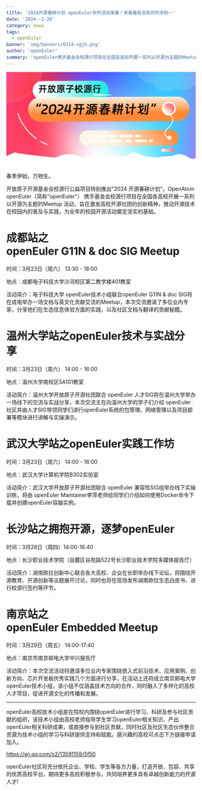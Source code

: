 ```yaml
---
title: '2024开源春耕计划 openEuler系列活动来袭！来看看有没有你的学校～'
date: '2024--3-20'
category: news
tags:
  - openEuler
banner: 'img/banners/0314-cgjh.png'
author: 'openEuler'
summary: 'openEuler携手基金会校源行项目在全国各高校开展一系列以开源为主题的Meetup活动。'
---
```




<img src="./media/image1.png" width="1000" >


春季伊始，万物生。

开放原子开源基金会校源行公益项目特别推出"2024 开源春耕计划"，OpenAtom
openEuler（简称\"openEuler\"） 携手基金会校源行项目在全国各高校开展一系列以开源为主题的Meetup
活动，旨在激发高校开源社团的创新精神，推动开源技术在校园内的普及与实践，为全年的校园开源活动奠定坚实的基础。


成都站之openEuler G11N & doc SIG Meetup 
=========

时间：3月23日（周六） 13:30 - 18:00

地点：成都电子科技大学沙河校区第二教学楼401教室 

活动简介：电子科技大学 openEuler技术小组联合openEuler G11N & doc
SIG将在成电举办一场文档与英文化贡献交流的Meetup，本次交流邀请了多位业内专家，分享他们在生态信息体验方面的实践，以及社区文档与翻译的贡献秘籍。



温州大学站之openEuler技术与实战分享 
=========

时间：3月23日（周六） 14:00 - 16:00

地点：温州大学南校区5A101教室

活动简介：温州大学开放原子开源社团联合 openEuler
人才SIG将在温州大学举办一场线下的交流与实战分享，本次交流主在向温州大学的学子们介绍
openEuler
社区并由人才SIG带领同学们进行openEuler系统的包管理、网络管理以及项目部署等模块进行讲解与实操演示。



武汉大学站之openEuler实践工作坊 
=========

时间：3月23日（周六） 14:00 - 16:00

地点：武汉大学计算机学院B302实验室

活动简介：武汉大学开放原子开源社团联合 openEuler
兼容性SIG组举办线下实操训练，将由 openEuler
Maintainer李萍老师给同学们介绍如何使用Docker命令下载并创建openEuler容器实例。



长沙站之拥抱开源，逐梦openEuler 
=========

时间：3月28日（周四）14:00-16:40

地点：长沙职业技术学院（岳麓区谷苑路522号长沙职业技术学院多媒体报告厅）

活动简介：湖南欧拉创新中心联合各大高校、企业在长职举办线下论坛，将围绕开源教育、开源创新等议题展开讨论，同时也将在现场发布湖南欧拉生态白皮书、进行校源行签约等环节。



南京站之openEuler Embedded Meetup 
=========

时间：3月29日（周五） 14:00-17:40

地点：南京市南京邮电大学中兴报告厅

活动简介：本次交流活动将邀请多位业内专家围绕嵌入式前沿技术、应用案例、创新方向、芯片开发板优秀实践几个方面进行分享，在活动上还将成立南京邮电大学
openEuler技术小组，该小组不仅涵盖技术方向的合作，同时融入了多样化的高校人才项目，促进开源文化的传播和发展。

-----------


openEuler高校技术小组是在院校内围绕openEuler进行学习、科研及参与社区贡献的组织，该技术小组由高校老师指导学生学习openEuler相关知识、产出openEuler相关科研成果，或直接参与到社区贡献，同时社区及社区生态伙伴整合资源为技术小组的学习与科研提供支持和赋能。感兴趣的高校可点击下方链接申请加入。

<https://wj.qq.com/s2/13591159/5f50>

openEuler社区将充分依托企业、学校、学生等各方力量，打造开放、包容、共享的优质高校平台，期待更多高校积极参与，共同培养更多具有卓越创新能力的开源人才!
